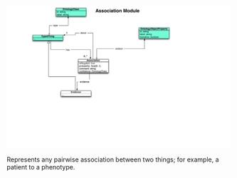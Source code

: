 ![img](figures/association-module.png)

Represents any pairwise association between two things; for example, a patient to a phenotype.
